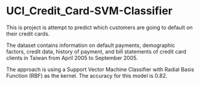 # UCI_Credit_Card-SVM-Classifier
This is project is attempt to predict which customers are going to default on their credit cards.

The dataset contains information on default payments, demographic factors, credit data, history of payment, and bill statements of credit card clients in Taiwan from April 2005 to September 2005.

The approach is using a Support Vector Machine Classifier with Radial Basis Function (RBF) as the kernel. The accuracy for this model is 0.82. 

